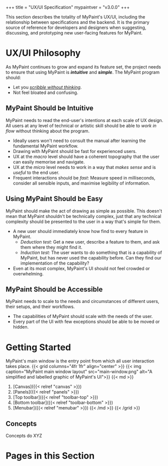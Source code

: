 +++
title = "UX/UI Specification"
mypaintver = "v3.0.0"
+++

This section describes the totality of MyPaint's UX/UI, including the relationship
between specifications and the backend. It is the primary source of reference for
developers and designers when suggesting, discussing, and prototyping new user-facing
features for MyPaint.<!--more-->


# UX/UI Philosophy
As MyPaint continues to grow and expand its feature set, the project needs to ensure
that using MyPaint is ***intuitive*** and ***simple***. The MyPaint program should:
- Let you *[scribble without thinking][mklink]*.
- Not feel bloated and confusing.

## MyPaint Should be Intuitive
MyPaint needs to read the end-user's intentions at each scale of UX design. All
users at any level of technical or artistic skill should be able to *work in flow*
without thinking about the program.

- Ideally users won't need to consult the manual after learning the fundamental
MyPaint workflow.
- Drawing with MyPaint should be fast for experienced users.
- UX at the *macro* level should have a coherent topography that the user can easily
memorise and navigate.
- UX at the *micro* level needs to work in a way that *makes sense* and is *useful*
to the end user.
- Frequent interactions should be *fast*: Measure speed in milliseconds,
consider all sensible inputs, and maximise legibility of information.

## Using MyPaint Should be Easy
MyPaint should make the act of drawing as simple as possible. This doesn't mean
that MyPaint shouldn't be technically complex, just that any technical complexity
should be presented to the user in a way that's simple for them.

- A new user should immediately know how find to every feature in MyPaint.
    - *Deduction test:* Get a new user, describe a feature to them, and ask
them where they might find it.
    - *Induction test:* The user wants to do something that is a capability of
MyPaint, but has never used the capability before. Can they find our implementation
of the capability?
- Even at its most complex, MyPaint's UI should not feel crowded or overwhelming.

## MyPaint Should be Accessible
MyPaint needs to scale to the needs and circumstances of different users, their
setups, and their workflows.
- The capabilities of MyPaint should scale with the needs of the user.
- Every part of the UI with few exceptions should be able to be moved or hidden.

[mklink]: https://web.archive.org/web/20080517111220/http://mypaint.intilinux.com:80/?page_id=3
[philosophies]: http://web.archive.org/web/20150908043943/http://mypaint.intilinux.com/?page_id=56

# Getting Started
MyPaint's main window is the entry point from which all user interaction takes place.
{{< grid columns="4fr 1fr" align="center" >}}
{{< img caption="MyPaint main window layout" src="main-window.png" alt="A simplified and labelled graphic of MyPaint's UI">}}
{{< md >}}
1. [Canvas]({{< relref "canvas" >}})
2. [Panels]({{< relref "panels" >}})
3. [Top toolbar]({{< relref "toolbar-top" >}})
4. [Bottom toolbar]({{< relref "toolbar-bottom" >}})
5. [Menubar]({{< relref "menubar" >}})
{{< /md >}}
{{< /grid >}}
## Concepts
Concepts do XYZ

# Pages in this Section
